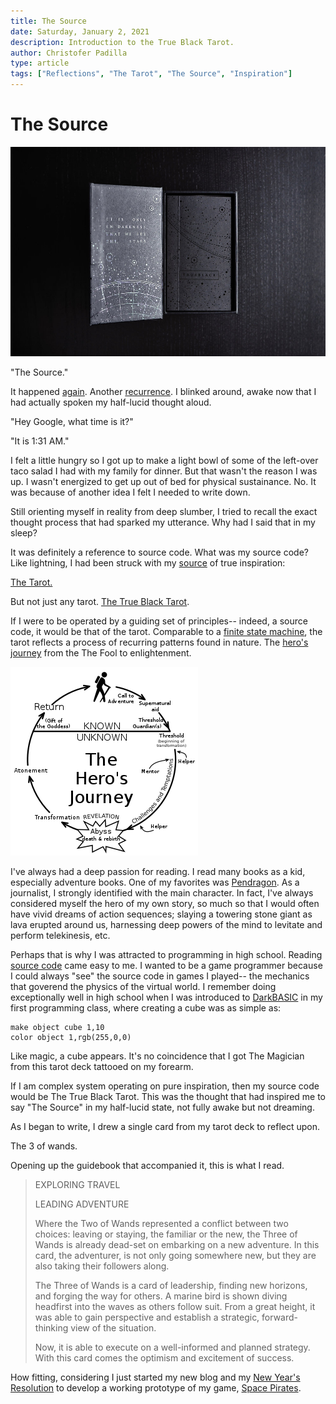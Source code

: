 ```yaml
---
title: The Source
date: Saturday, January 2, 2021
description: Introduction to the True Black Tarot.
author: Christofer Padilla
type: article
tags: ["Reflections", "The Tarot", "The Source", "Inspiration"]
---
```


# The Source

![It is only in darkness that we see the stars](/images/trueblack.jpeg)

"The Source."

It happened [again](./Queries_into_the_4th_state_of_matter.md). Another [recurrence](./A_Remarkable_Coincidence_of_Inspiration.md). I blinked around, awake now that I had actually spoken my half-lucid thought aloud.

"Hey Google, what time is it?"

"It is 1:31 AM."

I felt a little hungry so I got up to make a light bowl of some of the left-over taco salad I had with my family for dinner. But that wasn't the reason I was up. I wasn't energized to get up out of bed for physical sustainance. No. It was because of another idea I felt I needed to write down.

Still orienting myself in reality from deep slumber, I tried to recall the exact thought process that had sparked my utterance. Why had I said that in my sleep?

It was definitely a reference to source code. What was my source code? Like lightning, I had been struck with my [source](/tags.md#The%20Source) of true inspiration:

[The Tarot.](/tags.md#The%20Tarot)

But not just any tarot. [The True Black Tarot](https://trueblacktarot.com/).

If I were to be operated by a guiding set of principles-- indeed, a source code, it would be that of the tarot. Comparable to a [finite state machine](https://smile.amazon.com/Introduction-Theory-Computation-Sipser/dp/8131525295), the tarot reflects a process of recurring patterns found in nature. The [hero's journey](https://en.wikipedia.org/wiki/Hero%27s_journey) from the The Fool to enlightenment.

![The Hero's Journey](/images/theheroesjourney.png)

I've always had a deep passion for reading. I read many books as a kid, especially adventure books. One of my favorites was [Pendragon](https://en.wikipedia.org/wiki/Pendragon:_Journal_of_an_Adventure_through_Time_and_Space). As a journalist, I strongly identified with the main character. In fact, I've always considered myself the hero of my own story, so much so that I would often have vivid dreams of action sequences; slaying a towering stone giant as lava erupted around us, harnessing deep powers of the mind to levitate and perform telekinesis, etc.

Perhaps that is why I was attracted to programming in high school. Reading [source code](/tags.md#The%20Source) came easy to me. I wanted to be a game programmer because I could always "see" the source code in games I played-- the mechanics that goverend the physics of the virtual world. I remember doing exceptionally well in high school when I was introduced to [DarkBASIC](https://www.thegamecreators.com/product/dark-basic-pro-open-source) in my first programming class, where creating a cube was as simple as:

```BASIC
make object cube 1,10
color object 1,rgb(255,0,0)
```

Like magic, a cube appears. It's no coincidence that I got The Magician from this tarot deck tattooed on my forearm.

If I am complex system operating on pure inspiration, then my source code would be The True Black Tarot. This was the thought that had inspired me to say "The Source" in my half-lucid state, not fully awake but not dreaming. 

As I began to write, I drew a single card from my tarot deck to reflect upon.

The 3 of wands.

Opening up the guidebook that accompanied it, this is what I read.

> EXPLORING TRAVEL
>
> LEADING ADVENTURE
>
> Where the Two of Wands represented a conflict between two choices: leaving or staying, the familiar or the new, the Three of Wands is already dead-set on embarking on a new adventure. In this card, the adventurer, is not only going somewhere new, but they are also taking their followers along.
>
> The Three of Wands is a card of leadership, finding new horizons, and forging the way for others. A marine bird is shown diving headfirst into the waves as others follow suit. From a great height, it was able to gain perspective and establish a strategic, forward-thinking view of the situation.
>
> Now, it is able to execute on a well-informed and planned strategy. With this card comes the optimism and excitement of success.

How fitting, considering I just started my new blog and my [New Year's Resolution](./2021_New_Year's_Resolution.md) to develop a working prototype of my game, [Space Pirates](/tags.md#Space%20Pirates).

<TagLinks />
